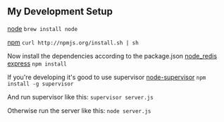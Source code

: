 ## My Development Setup

[node](https://github.com/joyent/node)
``brew install node``

[npm](https://github.com/isaacs/npm)
``curl http://npmjs.org/install.sh | sh``

Now install the dependencies according to the package.json
[node_redis](https://github.com/mranney/node_redis) [express](https://github.com/visionmedia/express/)
``npm install``

If you're developing it's good to use supervisor
[node-supervisor](https://github.com/isaacs/node-supervisor)
``npm install -g supervisor``

And run supervisor like this:
``supervisor server.js``

Otherwise run the server like this:
``node server.js``
